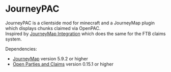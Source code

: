 # JourneyPAC
JourneyPAC is a clientside mod for minecraft and a JourneyMap plugin which displays chunks claimed via OpenPAC.  
Inspired by [JourneyMap Integration](https://www.curseforge.com/minecraft/mc-mods/journeymap-integration) which does the same for the FTB claims system.

Dependencies:
- [JourneyMap](https://www.curseforge.com/minecraft/mc-mods/journeymap) version 5.9.2 or higher
- [Open Parties and Claims](https://www.curseforge.com/minecraft/mc-mods/open-parties-and-claims) version 0.15.1 or higher
